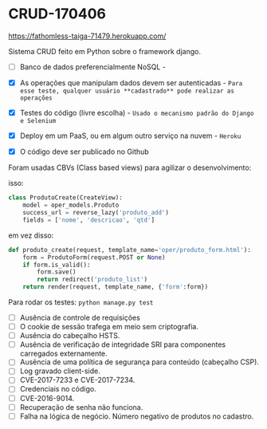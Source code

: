 # CRUD-170406
https://fathomless-taiga-71479.herokuapp.com/


Sistema CRUD feito em Python sobre o framework django.

- [ ] Banco de dados preferencialmente NoSQL -

- [x] As operações que manipulam dados devem ser autenticadas - `Para esse teste, qualquer usuário **cadastrado** pode realizar as operações`

- [x] Testes do código (livre escolha) - `Usado o mecanismo padrão do Django e Selenium`
    
- [x] Deploy em um PaaS, ou em algum outro serviço na nuvem - `Heroku`

- [x] O código deve ser publicado no Github

Foram usadas CBVs (Class based views) para agilizar o desenvolvimento:

isso:
```Python
class ProdutoCreate(CreateView):
    model = oper_models.Produto
    success_url = reverse_lazy('produto_add')
    fields = ['nome', 'descricao', 'qtd']
```
em vez disso:
```Python
def produto_create(request, template_name='oper/produto_form.html'):
    form = ProdutoForm(request.POST or None)
    if form.is_valid():
        form.save()
        return redirect('produto_list')
    return render(request, template_name, {'form':form})
```

Para rodar os testes: `python manage.py test`

- [ ] Ausência de controle de requisições
- [ ] O cookie de sessão trafega em meio sem criptografia.
- [ ] Ausência do cabeçalho HSTS.
- [ ] Ausência de verificação de integridade SRI para componentes carregados externamente.
- [ ] Ausência de uma política de segurança para conteúdo (cabeçalho CSP).
- [ ] Log gravado client-side.
- [ ] CVE-2017-7233 e CVE-2017-7234.
- [ ] Credenciais no código.
- [ ] CVE-2016-9014.
- [ ] Recuperação de senha não funciona.
- [ ] Falha na lógica de negócio. Número negativo de produtos no cadastro.